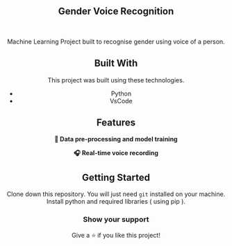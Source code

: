 <h2 align="center">
  Gender Voice Recognition<br/>
</h2>

<br/>

<div align="center">

Machine Learning Project built to recognise gender using voice of a person.<br/>
## Built With

This project was built using these technologies.

- Python
- VsCode

## Features

**🔨 Data pre-processing and model training**

**🎧 Real-time voice recording**

## Getting Started

Clone down this repository. You will just need `git` installed on your machine.
Install python and required libraries ( using pip ).

### Show your support

Give a ⭐ if you like this project!
